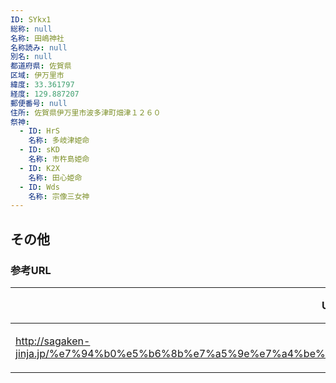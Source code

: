 ```yaml
---
ID: SYkx1
総称: null
名称: 田嶋神社
名称読み: null
別名: null
都道府県: 佐賀県
区域: 伊万里市
緯度: 33.361797
経度: 129.887207
郵便番号: null
住所: 佐賀県伊万里市波多津町畑津１２６０
祭神:
  - ID: HrS
    名称: 多岐津姫命
  - ID: sKD
    名称: 市杵島姫命
  - ID: K2X
    名称: 田心姫命
  - ID: Wds
    名称: 宗像三女神
---
```


## その他

### 参考URL

| URL                                                                                                        | 説明   |
| ---------------------------------------------------------------------------------------------------------- | ------ |
| http://sagaken-jinja.jp/%e7%94%b0%e5%b6%8b%e7%a5%9e%e7%a4%be%ef%bc%8f%e4%bc%8a%e4%b8%87%e9%87%8c%e5%b8%82/ | 神社庁 |
